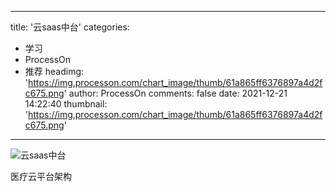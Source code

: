 
---
title: '云saas中台'
categories: 
 - 学习
 - ProcessOn
 - 推荐
headimg: 'https://img.processon.com/chart_image/thumb/61a865ff6376897a4d2fc675.png'
author: ProcessOn
comments: false
date: 2021-12-21 14:22:40
thumbnail: 'https://img.processon.com/chart_image/thumb/61a865ff6376897a4d2fc675.png'
---

<div>   
<img class="thumb" alt="云saas中台" src="https://img.processon.com/chart_image/thumb/61a865ff6376897a4d2fc675.png" referrerpolicy="no-referrer">
<p>医疗云平台架构</p>  
</div>
            